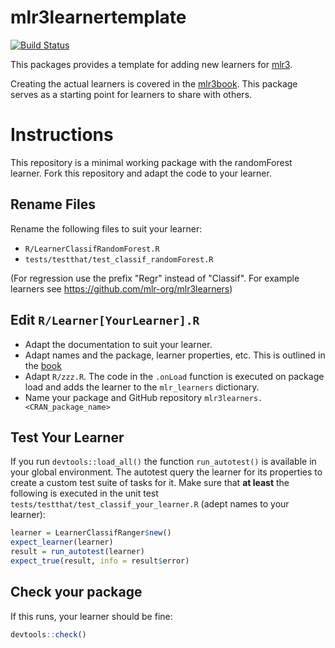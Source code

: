 # mlr3learnertemplate

[![Build Status](https://travis-ci.org/mlr-org/mlr3learnertemplate.svg?branch=master)](https://travis-ci.org/mlr-org/mlr3learnertemplate)

This packages provides a template for adding new learners for [mlr3](https://mlr3.mlr-org.com).

Creating the actual learners is covered in the [mlr3book](https://mlr3book.mlr-org.com/extending-mlr3.html).
This package serves as a starting point for learners to share with others.


# Instructions

This repository is a minimal working package with the randomForest learner.
Fork this repository and adapt the code to your learner.

## Rename Files
Rename the following files to suit your learner:

- `R/LearnerClassifRandomForest.R`
- `tests/testthat/test_classif_randomForest.R`

(For regression use the prefix "Regr" instead of "Classif". For example learners see https://github.com/mlr-org/mlr3learners)

## Edit `R/Learner[YourLearner].R`

- Adapt the documentation to suit your learner.
- Adapt names and the package, learner properties, etc.
  This is outlined in the [book](https://mlr3book.mlr-org.com/extending-mlr3.html)
- Adapt `R/zzz.R`. The code in the `.onLoad` function is executed on package load and adds the learner to the `mlr_learners` dictionary.
- Name your package and GitHub repository `mlr3learners.<CRAN_package_name>`

## Test Your Learner
If you run `devtools::load_all()` the function `run_autotest()` is available in your global environment.
The autotest query the learner for its properties to create a custom test suite of tasks for it.
Make sure that **at least** the following is executed in the unit test `tests/testthat/test_classif_your_learner.R` (adept names to your learner):

```r
learner = LearnerClassifRanger$new()
expect_learner(learner)
result = run_autotest(learner)
expect_true(result, info = result$error)
```

## Check your package
If this runs, your learner should be fine:
```r
devtools::check()
```
